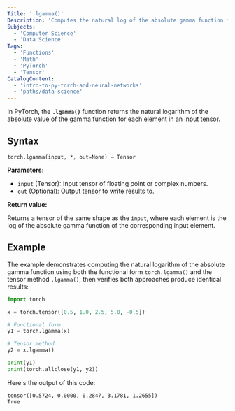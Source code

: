 ```yaml
---
Title: '.lgamma()'
Description: 'Computes the natural log of the absolute gamma function for each element in a tensor.'
Subjects:
  - 'Computer Science'
  - 'Data Science'
Tags:
  - 'Functions'
  - 'Math'
  - 'PyTorch'
  - 'Tensor'
CatalogContent:
  - 'intro-to-py-torch-and-neural-networks'
  - 'paths/data-science'
---
```


In PyTorch, the **`.lgamma()`** function returns the natural logarithm of the absolute value of the gamma function for each element in an input [tensor](https://www.codecademy.com/resources/docs/pytorch/tensors).

## Syntax

```pseudo
torch.lgamma(input, *, out=None) → Tensor
```

**Parameters:**

- `input` (Tensor): Input tensor of floating point or complex numbers.
- `out` (Optional): Output tensor to write results to.

**Return value:**

Returns a tensor of the same shape as the `input`, where each element is the log of the absolute gamma function of the corresponding input element.

## Example

The example demonstrates computing the natural logarithm of the absolute gamma function using both the functional form `torch.lgamma()` and the tensor method `.lgamma()`, then verifies both approaches produce identical results:

```py
import torch

x = torch.tensor([0.5, 1.0, 2.5, 5.0, -0.5])

# Functional form
y1 = torch.lgamma(x)

# Tensor method
y2 = x.lgamma()

print(y1)
print(torch.allclose(y1, y2))
```

Here's the output of this code:

```shell
tensor([0.5724, 0.0000, 0.2847, 3.1781, 1.2655])
True
```

